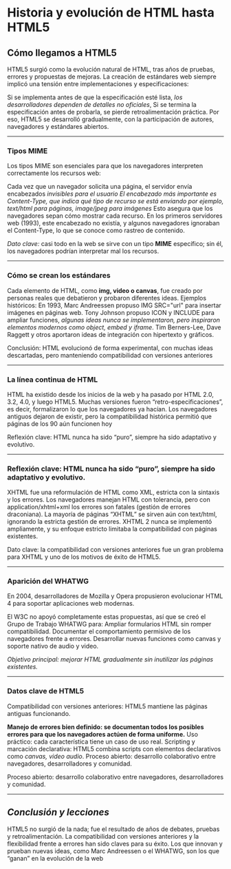 # Historia y evolución de HTML hasta HTML5
## Cómo llegamos a HTML5
HTML5 surgió como la evolución natural de HTML, tras años de pruebas, errores y propuestas de mejoras. La creación de estándares web siempre implicó una tensión entre implementaciones y especificaciones:

Si se implementa antes de que la especificación esté lista, *los desarrolladores dependen de detalles no oficiales*, Si se termina la especificación antes de probarla, se pierde retroalimentación práctica.
Por eso, HTML5 se desarrolló gradualmente, con la participación de autores, navegadores y estándares abiertos.

---

### Tipos MIME
Los tipos MIME son esenciales para que los navegadores interpreten correctamente los recursos web:

Cada vez que un navegador solicita una página, el servidor envía encabezados *invisibles para el usuario El encabezado más importante es Content-Type, que indica qué tipo de recurso se está enviando por ejemplo, text/html para páginas, image/jpeg para imágenes*
Esto asegura que los navegadores sepan cómo mostrar cada recurso.
En los primeros servidores web (1993), este encabezado no existía, y algunos navegadores ignoraban el Content-Type, lo que se conoce como rastreo de contenido.

*Dato clave:* casi todo en la web se sirve con un tipo **MIME** específico; sin él, los navegadores podrían interpretar mal los recursos.

---

### Cómo se crean los estándares

Cada elemento de HTML, como **img, video o canvas**, fue creado por personas reales que debatieron y probaron diferentes ideas. Ejemplos históricos:
En 1993, Marc Andreessen propuso IMG SRC="url" para insertar imágenes en páginas web.
Tony Johnson propuso ICON y INCLUDE para ampliar funciones, *algunas ideas nunca se implementaron, pero inspiraron elementos modernos como object, embed y iframe*.
Tim Berners-Lee, Dave Raggett y otros aportaron ideas de integración con hipertexto y gráficos.

Conclusión: HTML evolucionó de forma experimental, con muchas ideas descartadas, pero manteniendo compatibilidad con versiones anteriores

---

### La línea continua de HTML

HTML ha existido desde los inicios de la web y ha pasado por HTML 2.0, 3.2, 4.0, y luego HTML5.
Muchas versiones fueron “retro-especificaciones”, es decir, formalizaron lo que los navegadores ya hacían.
Los navegadores antiguos dejaron de existir, pero la compatibilidad histórica permitió que páginas de los 90 aún funcionen hoy


Reflexión clave: HTML nunca ha sido “puro”, siempre ha sido adaptativo y evolutivo.

---

### Reflexión clave: HTML nunca ha sido “puro”, siempre ha sido adaptativo y evolutivo.

XHTML fue una reformulación de HTML como XML, estricta con la sintaxis y los errores.
Los navegadores manejan HTML con tolerancia, pero con application/xhtml+xml los errores son fatales (gestión de errores draconiana).
La mayoría de páginas “XHTML” se sirven aún con text/html, ignorando la estricta gestión de errores.
XHTML 2 nunca se implementó ampliamente, y su enfoque estricto limitaba la compatibilidad con páginas existentes.

Dato clave: la compatibilidad con versiones anteriores fue un gran problema para XHTML y uno de los motivos de éxito de HTML5.

---

### Aparición del WHATWG

En 2004, desarrolladores de Mozilla y Opera propusieron evolucionar HTML 4 para soportar aplicaciones web modernas.

El W3C no apoyó completamente estas propuestas, así que se creó el Grupo de Trabajo WHATWG para:
Ampliar formularios HTML sin romper compatibilidad.
Documentar el comportamiento permisivo de los navegadores frente a errores.
Desarrollar nuevas funciones como canvas y soporte nativo de audio y video.

*Objetivo principal: mejorar HTML gradualmente sin inutilizar las páginas existentes.*

---

### Datos clave de HTML5

Compatibilidad con versiones anteriores: HTML5 mantiene las páginas antiguas funcionando.

**Manejo de errores bien definido: se documentan todos los posibles errores para que los navegadores actúen de forma uniforme.**
Uso práctico: cada característica tiene un caso de uso real.
Scripting y marcación declarativa: HTML5 combina scripts con elementos declarativos como *canvas, video audio*.
Proceso abierto: desarrollo colaborativo entre navegadores, desarrolladores y comunidad.

Proceso abierto: desarrollo colaborativo entre navegadores, desarrolladores y comunidad.

---

## *Conclusión y lecciones*

HTML5 no surgió de la nada; fue el resultado de años de debates, pruebas y retroalimentación.
La compatibilidad con versiones anteriores y la flexibilidad frente a errores han sido claves para su éxito.
Los que innovan y prueban nuevas ideas, como Marc Andreessen o el WHATWG, son los que “ganan” en la evolución de la web
